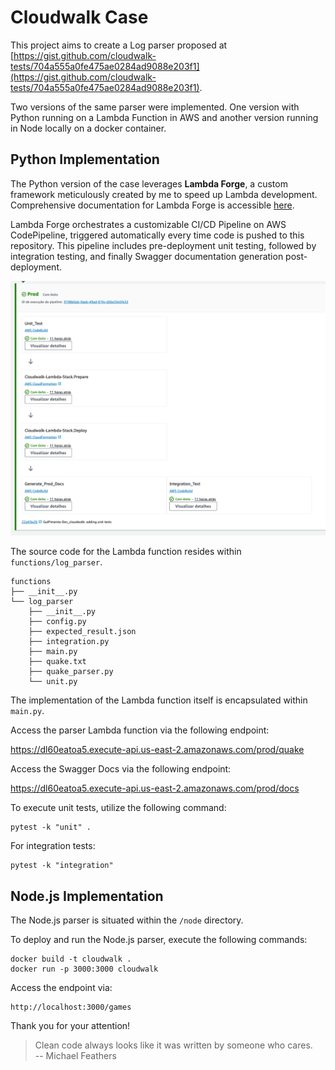# Cloudwalk Case

This project aims to create a Log parser proposed at [https://gist.github.com/cloudwalk-tests/704a555a0fe475ae0284ad9088e203f1](https://gist.github.com/cloudwalk-tests/704a555a0fe475ae0284ad9088e203f1).

Two versions of the same parser were implemented. One version with Python running on a Lambda Function in AWS and another version running in Node locally on a docker container.

## Python Implementation

The Python version of the case leverages **Lambda Forge**, a custom framework meticulously created by me to speed up Lambda development. Comprehensive documentation for Lambda Forge is accessible [here](https://docs.lambda-forge.com/).

Lambda Forge orchestrates a customizable CI/CD Pipeline on AWS CodePipeline, triggered automatically every time code is pushed to this repository. This pipeline includes pre-deployment unit testing, followed by integration testing, and finally Swagger documentation generation post-deployment.

![alt text](pipeline.png)

The source code for the Lambda function resides within `functions/log_parser`.

```
functions
├── __init__.py
└── log_parser
    ├── __init__.py
    ├── config.py
    ├── expected_result.json
    ├── integration.py
    ├── main.py
    ├── quake.txt
    ├── quake_parser.py
    └── unit.py
```

The implementation of the Lambda function itself is encapsulated within `main.py`.

Access the parser Lambda function via the following endpoint:

https://dl60eatoa5.execute-api.us-east-2.amazonaws.com/prod/quake

Access the Swagger Docs via the following endpoint:

https://dl60eatoa5.execute-api.us-east-2.amazonaws.com/prod/docs

To execute unit tests, utilize the following command:

```
pytest -k "unit" .
```

For integration tests:

```
pytest -k "integration"
```

## Node.js Implementation

The Node.js parser is situated within the `/node` directory.

To deploy and run the Node.js parser, execute the following commands:

```
docker build -t cloudwalk .
docker run -p 3000:3000 cloudwalk
```

Access the endpoint via:

```
http://localhost:3000/games
```

Thank you for your attention!

> Clean code always looks like it was written by someone who cares. <br/>
> -- Michael Feathers

